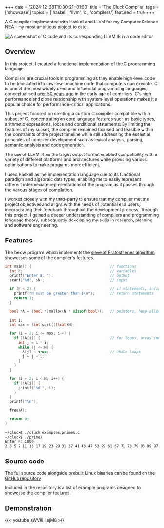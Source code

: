 +++
date = '2024-12-28T10:30:21+01:00'
title = 'The Cluck Compiler'
tags = ['showcase']
topics = ['haskell', 'llvm', 'c', 'compilers']
featured = true
+++

A C compiler implemented with Haskell and LLVM for my Computer Science NEA - my most ambitious project to date.

![A screenshot of C code and its corresponding LLVM IR in a code editor](/images/projects/cluck.png)

## Overview

In this project, I created a functional implementation of the C programming language.

Compilers are crucial tools in programming as they enable high-level code to be translated into low-level machine code that computers can execute. C is one of the most widely used and influential programming languages, conceptualised [over 50 years ago](https://en.wikipedia.org/wiki/The_C_Programming_Language) in the early age of compilers. C's high performance and close relationship with system-level operations makes it a popular choice for performance-critical applications.

This project focused on creating a custom C compiler compatible with a subset of C, concentrating on core language features such as basic types, arithmetic expressions, loops and conditional statements. By limiting the features of my subset, the compiler remained focused and feasible within the constraints of the project timeline while still addressing the essential principles of compiler development such as lexical analysis, parsing, semantic analysis and code generation.

The use of LLVM IR as the target output format enabled compatibility with a variety of different platforms and architectures while providing various optimisations to make programs more efficient.

I used Haskell as the implementation language due to its functional paradigm and algebraic data types, enabling me to easily represent different intermediate representations of the program as it passes through the various stages of compilation.

I worked closely with my third-party to ensure that my compiler met the project objectives and aligns with the needs of potential end users, incorporating their feedback throughout the development process. Through this project, I gained a deeper understanding of compilers and programming language theory, subsequently developing my skills in research, planning and software engineering.


## Features

The below program which implements the [sieve of Eratosthenes algorithm](https://en.wikipedia.org/wiki/Sieve_of_Eratosthenes) showcases some of the compiler's features.

```c
int main() {                                    // functions
  int N;                                        // variables
  printf("Enter N: ");                          // output
  scanf("%d", &N);                              // input

  if (N < 2) {                                  // if statements, infix binary expressions
    printf("N must be greater than 1\n");       // return statements
    return 1;
  }

  bool *A = (bool *)malloc(N * sizeof(bool));   // pointers, heap allocation, type casts

  int i;
  int max = (int)sqrt((float)N);

  for (i = 2; i <= max; i++) {
    if (!A[i]) {                                // for loops, array indexing
      int j = i * i;
      while (j <= N) {
        A[j] = true;                            // while loops
        j = j + i;
      }
    }
  }

  for (i = 2; i < N; i++) {
    if (!A[i]) {
      printf("%d ", i);
    }
  }
  printf("\n");

  free(A);

  return 0;
}
```

```sh
~/cluck$ ./cluck examples/primes.c
~/cluck$ ./primes
Enter N: 1000
2 3 5 7 11 13 17 19 23 29 31 37 41 43 47 53 59 61 67 71 73 79 83 89 97 101 103 107 109 113 127 131 137 139 149 151 157 163 167 173 179 181 191 193 197 199 211 223 227 229 233 239 241 251 257 263 269 271 277 281 283 293 307 311 313 317 331 337 347 349 353 359 367 373 379 383 389 397 401 409 419 421 431 433 439 443 449 457 461 463 467 479 487 491 499 503 509 521 523 541 547 557 563 569 571 577 587 593 599 601 607 613 617 619 631 641 643 647 653 659 661 673 677 683 691 701 709 719 727 733 739 743 751 757 761 769 773 787 797 809 811 821 823 827 829 839 853 857 859 863 877 881 883 887 907 911 919 929 937 941 947 953 967 971 977 983 991 997 
```

## Source code

The full source code alongside prebuilt Linux binaries can be found on the [GitHub repository](https://github.com/lucwl/cluck).

Included in the repository is a list of example programs designed to showcase the compiler features.

## Demonstration

{{< youtube sWV8i_IejM8 >}}
